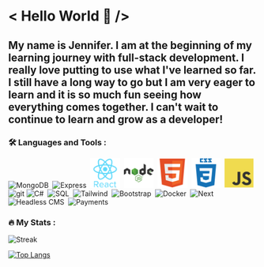 # < Hello World 👋 />
## My name is Jennifer. I am at the beginning of my learning journey with full-stack development. I really love putting to use what I've learned so far. I still have a long way to go but I am very eager to learn and it is so much fun seeing how everything comes together. I can't wait to continue to learn and grow as a developer!

### :hammer_and_wrench: Languages and Tools :
 <div>
  <img src="https://cdn.jsdelivr.net/gh/devicons/devicon/icons/mongodb/mongodb-original-wordmark.svg" title="MongoDB" alt="MongoDB" width="60" height="60"/>&nbsp;
  <img src="https://cdn.jsdelivr.net/gh/devicons/devicon/icons/express/express-original.svg" title="Express" alt="Express" width="60" height="60"/>&nbsp;  
  <img src="https://github.com/devicons/devicon/blob/master/icons/react/react-original-wordmark.svg" title="React" alt="React" width="60" height="60"/>&nbsp;
  <img src="https://github.com/devicons/devicon/blob/master/icons/nodejs/nodejs-original-wordmark.svg" title="NodeJS" alt="NodeJS" width="60" height="60"/>&nbsp;
  <img src="https://github.com/devicons/devicon/blob/master/icons/html5/html5-original.svg" title="HTML5" alt="HTML" width="60" height="60"/>&nbsp;
  <img src="https://github.com/devicons/devicon/blob/master/icons/css3/css3-plain-wordmark.svg"  title="CSS3" alt="CSS" width="60" height="60"/>&nbsp;
  <img src="https://github.com/devicons/devicon/blob/master/icons/javascript/javascript-original.svg" title="JavaScript" alt="JavaScript" width="60" height="60"/>&nbsp;
  <img src="https://cdn.jsdelivr.net/gh/devicons/devicon/icons/git/git-original.svg" title="git" alt="git" width="60" height="60" />
  <img src="https://cdn.jsdelivr.net/gh/devicons/devicon/icons/csharp/csharp-plain.svg" title="C#" alt="C#" width="60" height="60"/>&nbsp;
  <img src="https://cdn.jsdelivr.net/gh/devicons/devicon/icons/microsoftsqlserver/microsoftsqlserver-plain.svg" title="SQL Server" alt="SQL" width="60" height="60"/>&nbsp;
  <img src="https://cdn.jsdelivr.net/gh/devicons/devicon/icons/tailwindcss/tailwindcss-original.svg"title="Tailwind CSS" alt="Tailwind" width="60" height="60"/>&nbsp;
  <img src="https://cdn.jsdelivr.net/gh/devicons/devicon/icons/bootstrap/bootstrap-plain.svg" title="Bootstrap" alt="Bootstrap" width="60" height="60"/>&nbsp;
  <img src="https://cdn.jsdelivr.net/gh/devicons/devicon/icons/docker/docker-plain.svg" title="Docker" alt="Docker" width="60" height="60"/>&nbsp;
  <img src="https://cdn.jsdelivr.net/gh/devicons/devicon/icons/nextjs/nextjs-original.svg" title="Next.js" alt="Next" width="60" height="60"/>&nbsp;
     <img src="https://cdn.jsdelivr.net/gh/strapi/brand@latest/logo/monogram-logo-dark.svg?$(date +%s)" 
     title="Strapi" 
     alt="Headless CMS" 
     width="60" 
     height="60"/>&nbsp;
  <img src="https://www.svgrepo.com/download/331592/stripe-v2.svg" title="Stripe" alt="Payments" width="60" height="60"/>&nbsp;
</div>


### :fire: My Stats :

![Streak](https://github-readme-streak-stats.herokuapp.com/?user=jengerred&theme=dark)



[![Top Langs](https://github-readme-stats.vercel.app/api/top-langs/?username=jengerred&layout=compact&theme=vision-friendly-dark)](https://github.com/anuraghazra/github-readme-stats)


<!--
**jengerred/jengerred** is a ✨ _special_ ✨ repository because its `README.md` (this file) appears on your GitHub profile.

Here are some ideas to get you started:

- 🔭 I’m currently working on ...
- 🌱 I’m currently learning ...
- 👯 I’m looking to collaborate on ...
- 🤔 I’m looking for help with ...
- 💬 Ask me about ...
- 📫 How to reach me: ...
- 😄 Pronouns: ...
- ⚡ Fun fact: ...
-->
